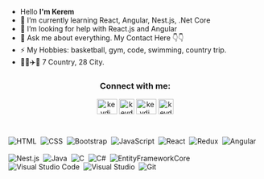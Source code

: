 - Hello <b>I'm Kerem</b>
- 🌱 I’m currently learning React, Angular, Nest.js, .Net Core
- 🤔 I’m looking for help with React.js and Angular
- 💬 Ask me about everything. My Contact Here 👇👇
- ⚡ My Hobbies: basketball, gym, code, swimming, country trip.
- 🧳🚃✈️🚤 7 Country, 28 City.


<h3 align="center">Connect with me:</h3>
<p align="center">
<a href="https://twitter.com/keremdanismaz" target="blank"><img align="center" src="https://cdn.jsdelivr.net/npm/simple-icons@3.0.1/icons/twitter.svg" alt="keydi_" height="30" width="40" /></a>
<a href="https://www.linkedin.com/in/kerem-dani%C5%9Fmaz-289b2319a/" target="blank"><img align="center" src="https://cdn.iconscout.com/icon/free/png-256/linkedin-104-436658.png" alt="keydi_" height="30" width="30"></a>
<a href="https://www.instagram.com/keremdnsmaz/?hl=tr" target="blank"><img align="center" src="https://cdn.jsdelivr.net/npm/simple-icons@3.0.1/icons/instagram.svg" alt="keydi_" height="30" width="40" /></a>
<a href="http://keydi.herokuapp.com/" target="blank"><img align="center" src="https://image.flaticon.com/icons/png/512/625/625187.png" alt="keydi_" height="30" width="30"/></a>
</p>
<br/>

<p>
  
![HTML](https://img.shields.io/badge/-HTML-05122A?style=flat&logo=HTML5)&nbsp;
![CSS](https://img.shields.io/badge/-CSS-05122A?style=flat&logo=CSS3&logoColor=1572B6)&nbsp;
![Bootstrap](https://img.shields.io/badge/-Bootstrap-05122A?style=flat&logo=bootstrap&logoColor=563D7C)&nbsp;
![JavaScript](https://img.shields.io/badge/-JavaScript-05122A?style=flat&logo=javascript)&nbsp;
![React](https://img.shields.io/badge/-React-05122A?style=flat&logo=react)&nbsp;
![Redux](https://img.shields.io/badge/-Redux-05122A?style=flat&logo=Redux&logoColor=A8B9CC)&nbsp; 
![Angular](https://img.shields.io/badge/-Angular-05122A?style=flat&logo=Angular&logoColor=A8B9CC)&nbsp;
<br/>
<br/>
![Nest.js](https://img.shields.io/badge/-Nest.js-05122A?style=flat&logo=Nestjs&logoColor=A8B9CC)&nbsp;
![Java](https://img.shields.io/badge/-Java-05122A?style=flat&logo=Java&logoColor=FFA518)&nbsp;
![C](https://img.shields.io/badge/-C-05122A?style=flat&logo=C&logoColor=A8B9CC)&nbsp;
![C#](https://img.shields.io/badge/-CSharp-05122A?style=flat&logo=CSharp&logoColor=A8B9CC)&nbsp;
![EntityFrameworkCore](https://img.shields.io/badge/-EntityFrameworkCore-05122A?style=flat&logo=EntityFrameworkCore&logoColor=A8B9CC)&nbsp;
![Visual Studio Code](https://img.shields.io/badge/-Visual%20Studio%20Code-05122A?style=flat&logo=visual-studio-code&logoColor=007ACC)&nbsp;
![Visual Studio](https://img.shields.io/badge/-Visual%20Studio%20-05122A?style=flat&logo=visual-studio&logoColor=007ACC)&nbsp;
![Git](https://img.shields.io/badge/-Git-05122A?style=flat&logo=git)&nbsp;
</p>
